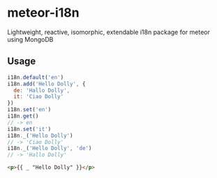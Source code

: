 # meteor-i18n
Lightweight, reactive, isomorphic, extendable i18n package for meteor using MongoDB

## Usage

```js
i18n.default('en')
i18n.add('Hello Dolly', {
  de: 'Hallo Dolly',
  it: 'Ciao Dolly'
})
i18n.set('en')
i18n.get()
// -> en
i18n.set('it')
i18n._('Hello Dolly')
// -> 'Ciao Dolly'
i18n._('Hello Dolly', 'de')
// -> 'Hallo Dolly'
```

```html
<p>{{ _ "Hello Dolly" }}</p>
```
